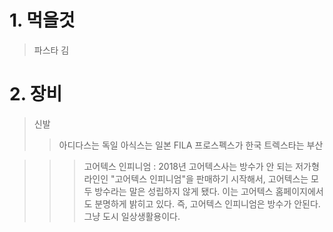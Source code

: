 # 1. 먹을것
>파스타
>김

# 2. 장비
>신발
>>아디다스는 독일
>>아식스는 일본
>>FILA 프로스펙스가 한국
>>트렉스타는 부산

>>>고어텍스 인피니엄 : 2018년 고어텍스사는 방수가 안 되는 저가형 라인인 "고어텍스 인피니엄"을 판매하기 시작해서, 고어텍스는 모두 방수라는 말은 성립하지 않게 됐다. 이는 고어텍스 홈페이지에서도 분명하게 밝히고 있다. 즉, 고어텍스 인피니엄은 방수가 안된다. 그냥 도시 일상생활용이다.
